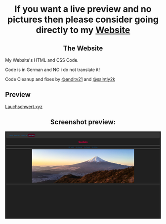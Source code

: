 <h1 align="center">If you want a live preview and no pictures then please consider going directly to my <a href="https://lauchschwert.xyz/">Website</a></h1>
<h2 align=center> The Website</h1>
My Website's HTML and CSS Code.

Code is in German and NO i do not translate it!

Code Cleanup and fixes by [@anditv21](https://github.com/anditv21/) and [@saintly2k](https://github.com/saintly2k/)

## Preview

<a href="https://lauchschwert.xyz/" target="_blank">Lauchschwert.xyz</a>
<h2 align=center>Screenshot preview:</h2>
<img src="/assets/img/img_preview.jpg">
